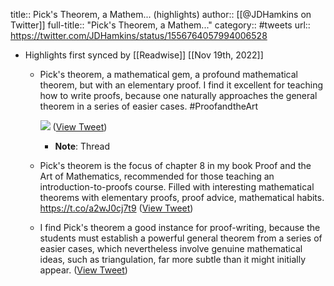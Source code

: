 title:: Pick's Theorem, a Mathem... (highlights)
author:: [[@JDHamkins on Twitter]]
full-title:: "Pick's Theorem, a Mathem..."
category:: #tweets
url:: https://twitter.com/JDHamkins/status/1556764057994006528

- Highlights first synced by [[Readwise]] [[Nov 19th, 2022]]
	- Pick's theorem, a mathematical gem, a profound mathematical theorem, but with an elementary proof. I find it excellent for teaching how to write proofs, because one naturally approaches the general theorem in a series of easier cases. #ProofandtheArt 
	  
	  ![](https://pbs.twimg.com/media/FZq8p-3UUAE2pGr.jpg) ([View Tweet](https://twitter.com/JDHamkins/status/1556764057994006528))
		- **Note**: Thread
	- Pick's theorem is the focus of chapter 8 in my book Proof and the Art of Mathematics, recommended for those teaching an introduction-to-proofs course. Filled with interesting mathematical theorems with elementary proofs, proof advice, mathematical habits. https://t.co/a2wJ0cj7t9 ([View Tweet](https://twitter.com/JDHamkins/status/1556764059931779073))
	- I find Pick's theorem a good instance for proof-writing, because the students must establish a powerful general theorem from a series of easier cases, which nevertheless involve genuine mathematical ideas, such as triangulation, far more subtle than it might initially appear. ([View Tweet](https://twitter.com/JDHamkins/status/1556769359594262528))
